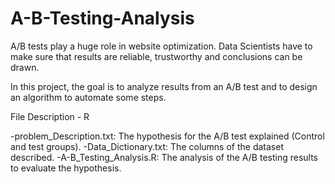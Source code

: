 # A-B-Testing-Analysis
A/B tests play a huge role in website optimization. Data Scientists have to make sure that results are reliable, trustworthy and conclusions can be drawn.

In this project, the goal is to analyze results from an A/B test and to design an algorithm to automate some steps.

File Description - R

-problem_Description.txt: The hypothesis for the A/B test explained (Control and test groups).
-Data_Dictionary.txt: The columns of the dataset described.
-A-B_Testing_Analysis.R: The analysis of the A/B testing results to evaluate the hypothesis.
